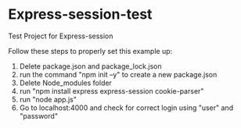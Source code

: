 # Express-session-test
Test Project for Express-session


Follow these steps to properly set this example up:

1) Delete package.json and package_lock.json
2) run the command "npm init –y" to create a new package.json
3) Delete Node_modules folder
4) run "npm install express express-session cookie-parser"
5) run "node app.js"
6) Go to localhost:4000 and check for correct login using "user" and "password"
